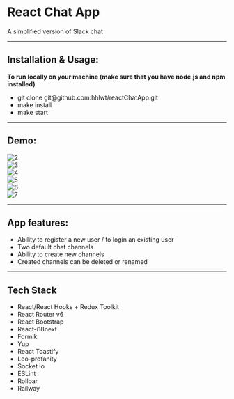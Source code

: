 <h1>React Chat App</h1>
<p>A simplified version of Slack chat</p>
<hr>
<h2>Installation & Usage:</h2>
<b>To run locally on your machine (make sure that you have node.js and npm installed)</b>
<ul>
  <li>git clone git@github.com:hhlwt/reactChatApp.git</li>
  <li>make install</li>
  <li>make start</li>
</ul>
<hr>
<h2>Demo:</h2>

![2](https://user-images.githubusercontent.com/103096812/214116272-72945381-45f2-48fc-b462-10929f027387.png)<br>
![3](https://user-images.githubusercontent.com/103096812/214116279-24374c47-4446-4a88-9f34-b3c53badd109.png)<br>
![4](https://user-images.githubusercontent.com/103096812/214116285-ff016db0-6f24-4c9a-9ecd-73a1ce99d7e5.png)<br>
![5](https://user-images.githubusercontent.com/103096812/214116287-8d1e2468-6661-4e19-ae0f-33c881f119f7.png)<br>
![6](https://user-images.githubusercontent.com/103096812/214116289-b795c598-bb2b-4c35-af1e-4420c4430fd0.png)<br>
![7](https://user-images.githubusercontent.com/103096812/214116291-5eaab197-9a70-4ce1-b052-34b65ac3cd0e.png)<br>

<hr>
<h2>App features:</h2>
<ul>
  <li>Ability to register a new user / to login an existing user</li>
  <li>Two default chat channels</li>
  <li>Ability to create new channels</li>
  <li>Created channels can be deleted or renamed</li>
</ul>
<hr>
<h2>Tech Stack</h2>
<ul>
  <li>React/React Hooks + Redux Toolkit</li>
  <li>React Router v6</li>
  <li>React Bootstrap</li>
  <li>React-i18next</li>
  <li>Formik</li>
  <li>Yup</li>
  <li>React Toastify</li>
  <li>Leo-profanity</li>
  <li>Socket Io</li>
  <li>ESLint</li>
  <li>Rollbar</li>
  <li>Railway</li>
</ul>
